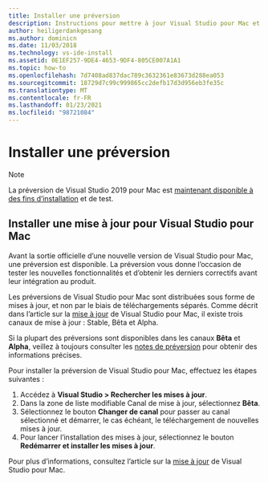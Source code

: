 ```yaml
---
title: Installer une préversion
description: Instructions pour mettre à jour Visual Studio pour Mac et accéder aux préversions, notamment Visual Studio 2019 pour Mac.
author: heiligerdankgesang
ms.author: dominicn
ms.date: 11/03/2018
ms.technology: vs-ide-install
ms.assetid: 0E1EF257-9DE4-4653-9DF4-805CE007A1A1
ms.topic: how-to
ms.openlocfilehash: 7d7408ad837dac789c3632361e83673d288ea053
ms.sourcegitcommit: 18729d7c99c999865cc2defb17d3d956eb3fe35c
ms.translationtype: MT
ms.contentlocale: fr-FR
ms.lasthandoff: 01/23/2021
ms.locfileid: "98721084"
---
```

# <a name="install-a-preview-release"></a>Installer une préversion

> [!NOTE]
> La préversion de Visual Studio 2019 pour Mac est [maintenant disponible à des fins d’installation](./installation.md?view=vsmac-2019&preserve-view=true) et de test.

## <a name="install-an-update-for-visual-studio-for-mac"></a>Installer une mise à jour pour Visual Studio pour Mac

Avant la sortie officielle d’une nouvelle version de Visual Studio pour Mac, une préversion est disponible. La préversion vous donne l’occasion de tester les nouvelles fonctionnalités et d’obtenir les derniers correctifs avant leur intégration au produit.

Les préversions de Visual Studio pour Mac sont distribuées sous forme de mises à jour, et non par le biais de téléchargements séparés. Comme décrit dans l’article sur la [mise à jour](update.md) de Visual Studio pour Mac, il existe trois canaux de mise à jour : Stable, Bêta et Alpha.

Si la plupart des préversions sont disponibles dans les canaux **Bêta** et **Alpha**, veillez à toujours consulter les [notes de préversion](/visualstudio/releasenotes/vs2017-mac-preview-relnotes) pour obtenir des informations précises.

Pour installer la préversion de Visual Studio pour Mac, effectuez les étapes suivantes :

1. Accédez à **Visual Studio > Rechercher les mises à jour**.
2. Dans la zone de liste modifiable Canal de mise à jour, sélectionnez **Bêta**.
3. Sélectionnez le bouton **Changer de canal** pour passer au canal sélectionné et démarrer, le cas échéant, le téléchargement de nouvelles mises à jour.
4. Pour lancer l’installation des mises à jour, sélectionnez le bouton **Redémarrer et installer les mises à jour**.

Pour plus d’informations, consultez l’article sur la [mise à jour](update.md) de Visual Studio pour Mac.
